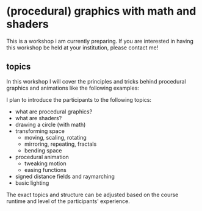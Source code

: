 # (procedural) graphics with math and shaders
This is a workshop i am currently preparing.
If you are interested in having this workshop be held at your institution,
please contact me!

## topics
In this workshop I will cover the principles and tricks behind procedural
graphics and animations like the following examples:

<mmm-embed nolink path="../../projects/demoloops/toroid"></mmm-embed>
<mmm-embed nolink path="../../projects/VJmidiKit/boxy_dnb"></mmm-embed>
<mmm-embed nolink path="../../projects/VJmidiKit/kaleidoscope"></mmm-embed>
<mmm-embed nolink path="../../projects/demoloops/twisted"></mmm-embed>

I plan to introduce the participants to the following topics:

- what are procedural graphics?
- what are shaders?
- drawing a circle (with math)
- transforming space
  - moving, scaling, rotating
  - mirroring, repeating, fractals
  - bending space
- procedural animation
  - tweaking motion
  - easing functions
- signed distance fields and raymarching
- basic lighting

The exact topics and structure can be adjusted based on the course runtime and
level of the participants' experience.
